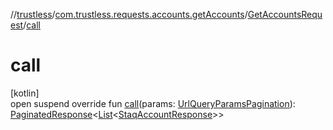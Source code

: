 //[trustless](../../../index.md)/[com.trustless.requests.accounts.getAccounts](../index.md)/[GetAccountsRequest](index.md)/[call](call.md)

# call

[kotlin]\
open suspend override fun [call](call.md)(params: [UrlQueryParamsPagination](../-url-query-params-pagination/index.md)): [PaginatedResponse](../../com.trustless.paginator/-paginated-response/index.md)&lt;[List](https://kotlinlang.org/api/latest/jvm/stdlib/kotlin.collections/-list/index.html)&lt;[StaqAccountResponse](../../com.trustless.requests.accounts/-staq-account-response/index.md)&gt;&gt;
